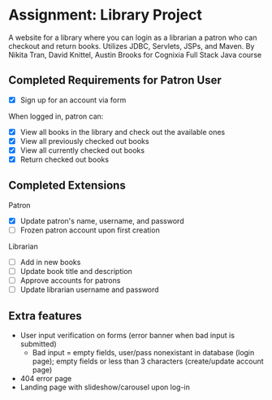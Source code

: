 # Assignment: Library Project

A website for a library where you can login as a librarian a patron who can checkout and return books. Utilizes JDBC, Servlets, JSPs, and Maven.
By Nikita Tran, David Knittel, Austin Brooks for Cognixia Full Stack Java course

## Completed Requirements for Patron User 
- [x] Sign up for an account via form

When logged in, patron can:
- [x] View all books in the library and check out the available ones
- [x] View all previously checked out books
- [x] View all currently checked out books
- [x] Return checked out books

## Completed Extensions
Patron
- [x] Update patron's name, username, and password
- [ ] Frozen patron account upon first creation

Librarian
  - [ ] Add in new books
  - [ ] Update book title and description
  - [ ] Approve accounts for patrons
  - [ ] Update librarian username and password

## Extra features 
- User input verification on forms (error banner when bad input is submitted)
  - Bad input = empty fields, user/pass nonexistant in database (login page); empty fields or less than 3 characters (create/update account page)
- 404 error page
- Landing page with slideshow/carousel upon log-in
